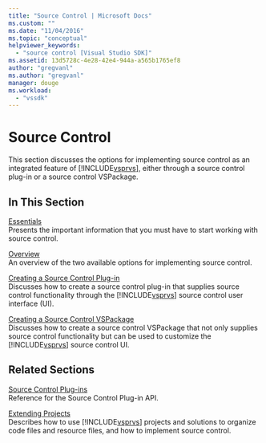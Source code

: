 ```yaml
---
title: "Source Control | Microsoft Docs"
ms.custom: ""
ms.date: "11/04/2016"
ms.topic: "conceptual"
helpviewer_keywords: 
  - "source control [Visual Studio SDK]"
ms.assetid: 13d5728c-4e28-42e4-944a-a565b1765ef8
author: "gregvanl"
ms.author: "gregvanl"
manager: douge
ms.workload: 
  - "vssdk"
---
```

# Source Control
This section discusses the options for implementing source control as an integrated feature of [!INCLUDE[vsprvs](../../code-quality/includes/vsprvs_md.md)], either through a source control plug-in or a source control VSPackage.  
  
## In This Section  
 [Essentials](../../extensibility/internals/source-control-integration-essentials.md)  
 Presents the important information that you must have to start working with source control.  
  
 [Overview](../../extensibility/internals/source-control-integration-overview.md)  
 An overview of the two available options for implementing source control.  
  
 [Creating a Source Control Plug-in](../../extensibility/internals/creating-a-source-control-plug-in.md)  
 Discusses how to create a source control plug-in that supplies source control functionality through the [!INCLUDE[vsprvs](../../code-quality/includes/vsprvs_md.md)] source control user interface (UI).  
  
 [Creating a Source Control VSPackage](../../extensibility/internals/creating-a-source-control-vspackage.md)  
 Discusses how to create a source control VSPackage that not only supplies source control functionality but can be used to customize the [!INCLUDE[vsprvs](../../code-quality/includes/vsprvs_md.md)] source control UI.  
  
## Related Sections  
 [Source Control Plug-ins](../../extensibility/source-control-plug-ins.md)  
 Reference for the Source Control Plug-in API.  
  
 [Extending Projects](../../extensibility/extending-projects.md)  
 Describes how to use [!INCLUDE[vsprvs](../../code-quality/includes/vsprvs_md.md)] projects and solutions to organize code files and resource files, and how to implement source control.